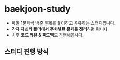 # baekjoon-study
- 매일 1문제씩 백준 문제를 풀이하고 공유하는 스터디입니다.
- **각자 자신의 폴더에서 주차별로 문제를 정리**하면 됩니다.
- 차후 **코드 리뷰 & 피드백**도 진행해봅시다.

## **스터디 진행 방식**
